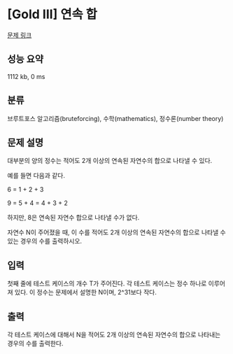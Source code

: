 # [Gold III] 연속 합

[문제 링크](https://www.acmicpc.net/problem/2737)

## 성능 요약

1112 kb, 0 ms

## 분류

브루트포스 알고리즘(bruteforcing), 수학(mathematics), 정수론(number theory)

## 문제 설명

대부분의 양의 정수는 적어도 2개 이상의 연속된 자연수의 합으로 나타낼 수 있다.

예를 들면 다음과 같다.

6 = 1 + 2 + 3

9 = 5 + 4 = 4 + 3 + 2

하지만, 8은 연속된 자연수 합으로 나타낼 수가 없다.

자연수 N이 주어졌을 때, 이 수를 적어도 2개 이상의 연속된 자연수의 합으로 나타낼 수 있는 경우의 수를 출력하시오.

## 입력

첫째 줄에 테스트 케이스의 개수 T가 주어진다. 각 테스트 케이스는 정수 하나로 이루어져 있다. 이 정수는 문제에서 설명한 N이며, 2^31보다 작다.

## 출력

각 테스트 케이스에 대해서 N을 적어도 2개 이상의 연속된 자연수의 합으로 나타내는 경우의 수를 출력한다.

